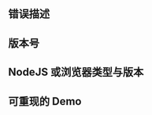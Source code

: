 <!--
1. 不要问基础使用问题，因为文档有：请务必先在 README.md、example、CHANGELOG.md 中找解决方案
2. 请保持良好的格式：避免提交空内容或者冗长的标题等残缺问题
3. 描述清楚你的问题：遇到 BUG 强烈建议提交可重现的 Demo
4. 这里没有客服：请抱着一起解决问题的态度来提问
不规范的问题都会被关闭。
-->

<!--提交 BUG 模板-->
## 错误描述

## 版本号

## NodeJS 或浏览器类型与版本

## 可重现的 Demo
